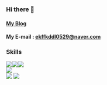### Hi there 👋

<!--
**ekdud0529/ekdud0529** is a ✨ _special_ ✨ repository because its `README.md` (this file) appears on your GitHub profile.

Here are some ideas to get you started:

- 🔭 I’m currently working on ...
- 🌱 I’m currently learning ...
- 👯 I’m looking to collaborate on ...
- 🤔 I’m looking for help with ...
- 💬 Ask me about ...
- 📫 How to reach me: ...
- 😄 Pronouns: ...
- ⚡ Fun fact: ...
-->


#### [My Blog](https://wldwlddl59.tistory.com/)
#### My E-mail : ekffkddl0529@naver.com

### Skills
<img src="https://img.shields.io/badge/SpringBoot-#6DB33F?style=flat-square&logo=Android&logoColor=white"/><img src="https://img.shields.io/badge/Android-3DDC84?style=flat-square&logo=Android&logoColor=white"/><img src="https://img.shields.io/badge/Flutter-02569B?style=flat-square&logo=Android&logoColor=white"/>  
<img src="https://img.shields.io/badge/Oracle-F80000?style=flat-square&logo=Android&logoColor=white"/>  
<img src="https://img.shields.io/badge/Java-?style=flat-square&logo=Android&logoColor=white"/>
<img src="https://img.shields.io/badge/Kotlin-7F52FF?style=flat-square&logo=Android&logoColor=white"/>


